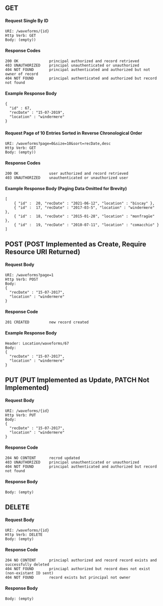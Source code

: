 ## GET

#### Request Single By ID
    URI: /waveforms/{id}
    Http Verb: GET
    Body: (empty))

#### Response Codes
    200 OK              principal authorized and record retrieved
    403 UNAUTHORIZED    principal unauthenticated or unauthorized
    404 NOT FOUND       principal authenticated and authorized but not owner of record
    404 NOT FOUND       principal authenticated and authorized but record not found

#### Example Response Body
    {
      "id" : 67,
      "recDate" : "15-07-2019",
      "location" : "windermere"
    }
###
#### Request Page of 10 Entries Sorted in Reverse Chronological Order
    URI: /waveforms?page=0&size=10&sort=recDate,desc
    Http Verb: GET
    Body: (empty))

#### Response Codes
    200 OK              user authorized and record retrieved
    403 UNAUTHORIZED    unauthenticated or unauthorized user

#### Example Response Body (Paging Data Omitted for Brevity)
    [        
        { "id" :  20, "recDate" : "2021-06-12", "location" : "biscay" },
        { "id" :  17, "recDate" : "2017-03-5", "location" : "windermere" },
        { "id" :  18, "recDate" : "2015-01-28", "location" : "monfragüe" },
        { "id" :  19, "recDate" : "2010-07-11", "location" : "comacchio" }        
    ]
    
##
## POST (POST Implemented as Create, Require Resource URI Returned)
#### Request Body
    URI: /waveforms?page=1
    Http Verb: POST
    Body:
    {
      "recDate" : "15-07-2017",
      "location" : "windermere"
    }

#### Response Code
    201 CREATED         new record created

#### Example Response Body
    Header: Location/waveforms/67
    Body:
    {
      "recDate" : "15-07-2017",
      "location" : "windermere"
    }
##

## PUT (PUT Implemented as Update, PATCH Not Implemented)
#### Request Body
    URI: /waveforms/{id}
    Http Verb: PUT
    Body:
    {
      "recDate" : "15-07-2017",
      "location" : "windermere"
    }

#### Response Code
    204 NO CONTENT      recrod updated
    403 UNAUTHORIZED    principal unauthenticated or unauthorized
    404 NOT FOUND       principal authenticated and authorized but record not found

#### Response Body
    Body: (empty)

##
## DELETE

#### Request Body
    URI: /waveforms/{id}
    Http Verb: DELETE    
    Body: (empty)

#### Response Code
    204 NO CONTENT      princiapl authorized and record record exists and successfully deleted
    404 NOT FOUND       princiapl authorized but record does not exist (non-existant ID sent)
    404 NOT FOUND       record exists but principal not owner

#### Response Body
    Body: (empty)
    











